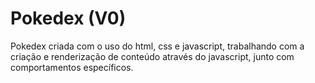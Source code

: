 # Pokedex (V0)

Pokedex criada com o uso do html, css e javascript, trabalhando com a criação e renderização de conteúdo através do javascript, junto com comportamentos específicos.

